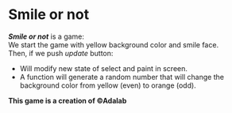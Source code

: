 # Smile or not
***Smile or not*** is a game:  
We start the game with yellow background color and smile face.  
Then, if we push *update* button:
- Will modify new state of select and paint in screen.
- A function will generate a random number that will change the background color from yellow (even) to orange (odd).




**This game is a creation of ©Adalab**

